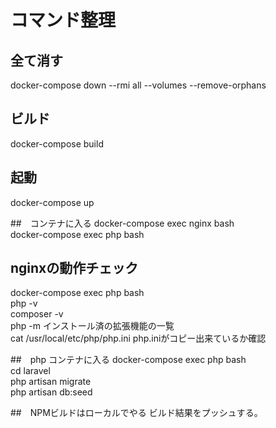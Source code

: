 # コマンド整理

## 全て消す
docker-compose down --rmi all --volumes --remove-orphans

## ビルド
docker-compose build

## 起動
docker-compose up

##　コンテナに入る
docker-compose exec nginx bash<br>
docker-compose exec php bash


## nginxの動作チェック
docker-compose exec php bash<br>
php -v<br>
composer -v<br>
php -m インストール済の拡張機能の一覧<br>
cat /usr/local/etc/php/php.ini php.iniがコピー出来ているか確認


##　php コンテナに入る
docker-compose exec php bash<br>
cd laravel<br>
php artisan migrate<br>
php artisan db:seed

##　NPMビルドはローカルでやる
ビルド結果をプッシュする。